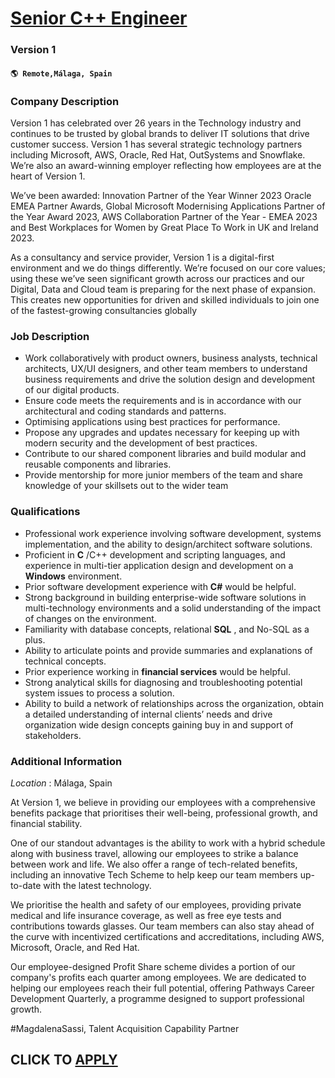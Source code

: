 # [Senior C++ Engineer](https://www.remotewlb.com/apply/senior-c-engineer-108299)  
### Version 1  
#### `🌎 Remote,Málaga, Spain`  

### **Company Description**

Version 1 has celebrated over 26 years in the Technology industry and continues to be trusted by global brands to deliver IT solutions that drive customer success. Version 1 has several strategic technology partners including Microsoft, AWS, Oracle, Red Hat, OutSystems and Snowflake. We’re also an award-winning employer reflecting how employees are at the heart of Version 1.  
  
We’ve been awarded: Innovation Partner of the Year Winner 2023 Oracle EMEA Partner Awards, Global Microsoft Modernising Applications Partner of the Year Award 2023, AWS Collaboration Partner of the Year - EMEA 2023 and Best Workplaces for Women by Great Place To Work in UK and Ireland 2023.  
  
As a consultancy and service provider, Version 1 is a digital-first environment and we do things differently. We’re focused on our core values; using these we’ve seen significant growth across our practices and our Digital, Data and Cloud team is preparing for the next phase of expansion. This creates new opportunities for driven and skilled individuals to join one of the fastest-growing consultancies globally

###  **Job Description**

  * Work collaboratively with product owners, business analysts, technical architects, UX/UI designers, and other team members to understand business requirements and drive the solution design and development of our digital products. 
  * Ensure code meets the requirements and is in accordance with our architectural and coding standards and patterns. 
  * Optimising applications using best practices for performance. 
  * Propose any upgrades and updates necessary for keeping up with modern security and the development of best practices. 
  * Contribute to our shared component libraries and build modular and reusable components and libraries. 
  * Provide mentorship for more junior members of the team and share knowledge of your skillsets out to the wider team

###  **Qualifications**

  * Professional work experience involving software development, systems implementation, and the ability to design/architect software solutions.
  * Proficient in **C** /C++ development and scripting languages, and experience in multi-tier application design and development on a **Windows** environment.
  * Prior software development experience with **C#** would be helpful.
  * Strong background in building enterprise-wide software solutions in multi-technology environments and a solid understanding of the impact of changes on the environment.
  * Familiarity with database concepts, relational **SQL** , and No-SQL as a plus.
  * Ability to articulate points and provide summaries and explanations of technical concepts.
  * Prior experience working in **financial services** would be helpful.
  * Strong analytical skills for diagnosing and troubleshooting potential system issues to process a solution.
  * Ability to build a network of relationships across the organization, obtain a detailed understanding of internal clients’ needs and drive organization wide design concepts gaining buy in and support of stakeholders.

###  **Additional Information**

 _Location_ : Málaga, Spain

At Version 1, we believe in providing our employees with a comprehensive benefits package that prioritises their well-being, professional growth, and financial stability.  
  
One of our standout advantages is the ability to work with a hybrid schedule along with business travel, allowing our employees to strike a balance between work and life. We also offer a range of tech-related benefits, including an innovative Tech Scheme to help keep our team members up-to-date with the latest technology.  
  
We prioritise the health and safety of our employees, providing private medical and life insurance coverage, as well as free eye tests and contributions towards glasses. Our team members can also stay ahead of the curve with incentivized certifications and accreditations, including AWS, Microsoft, Oracle, and Red Hat.  
  
Our employee-designed Profit Share scheme divides a portion of our company's profits each quarter among employees. We are dedicated to helping our employees reach their full potential, offering Pathways Career Development Quarterly, a programme designed to support professional growth.

#MagdalenaSassi, Talent Acquisition Capability Partner

  
## CLICK TO [APPLY](https://www.remotewlb.com/apply/senior-c-engineer-108299)

